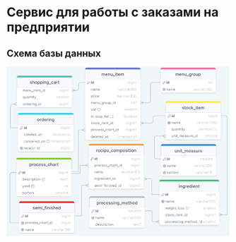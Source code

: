 # Сервис для работы с заказами на предприятии

## Схема базы данных

<img src="SQL_Schema.PNG" alt="Схема SQL" width="900"/>
